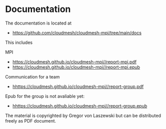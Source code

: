 Documentation
=============

The documentation is located at 

* <https://github.com/cloudmesh/cloudmesh-mpi/tree/main/docs>

This includes

MPI 
* <https://cloudmesh.github.io/cloudmesh-mpi//report-mpi.pdf>
* <https://cloudmesh.github.io/cloudmesh-mpi//report-mpi.epub>

Communication for a team

* <hhttps://cloudmesh.github.io/cloudmesh-mpi//report-group.pdf>

Epub for the group is not avaliable yet:

* <hhttps://cloudmesh.github.io/cloudmesh-mpi//report-group.epub>

The material is copyrighted by Gregor von Laszewski but can be distributed freely as PDF document.
